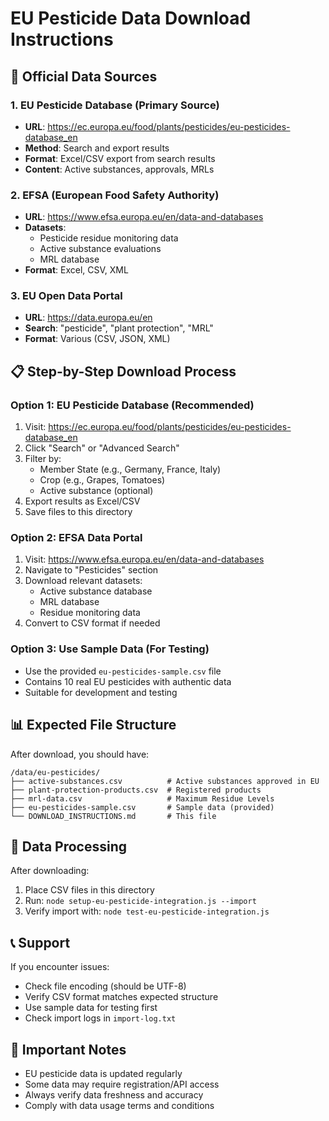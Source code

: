 # EU Pesticide Data Download Instructions

## 🎯 Official Data Sources

### 1. EU Pesticide Database (Primary Source)
- **URL**: https://ec.europa.eu/food/plants/pesticides/eu-pesticides-database_en
- **Method**: Search and export results
- **Format**: Excel/CSV export from search results
- **Content**: Active substances, approvals, MRLs

### 2. EFSA (European Food Safety Authority)
- **URL**: https://www.efsa.europa.eu/en/data-and-databases
- **Datasets**: 
  - Pesticide residue monitoring data
  - Active substance evaluations
  - MRL database
- **Format**: Excel, CSV, XML

### 3. EU Open Data Portal
- **URL**: https://data.europa.eu/en
- **Search**: "pesticide", "plant protection", "MRL"
- **Format**: Various (CSV, JSON, XML)

## 📋 Step-by-Step Download Process

### Option 1: EU Pesticide Database (Recommended)
1. Visit: https://ec.europa.eu/food/plants/pesticides/eu-pesticides-database_en
2. Click "Search" or "Advanced Search"
3. Filter by:
   - Member State (e.g., Germany, France, Italy)
   - Crop (e.g., Grapes, Tomatoes)
   - Active substance (optional)
4. Export results as Excel/CSV
5. Save files to this directory

### Option 2: EFSA Data Portal
1. Visit: https://www.efsa.europa.eu/en/data-and-databases
2. Navigate to "Pesticides" section
3. Download relevant datasets:
   - Active substance database
   - MRL database
   - Residue monitoring data
4. Convert to CSV format if needed

### Option 3: Use Sample Data (For Testing)
- Use the provided `eu-pesticides-sample.csv` file
- Contains 10 real EU pesticides with authentic data
- Suitable for development and testing

## 📊 Expected File Structure

After download, you should have:
```
/data/eu-pesticides/
├── active-substances.csv          # Active substances approved in EU
├── plant-protection-products.csv  # Registered products
├── mrl-data.csv                   # Maximum Residue Levels
├── eu-pesticides-sample.csv       # Sample data (provided)
└── DOWNLOAD_INSTRUCTIONS.md       # This file
```

## 🔧 Data Processing

After downloading:
1. Place CSV files in this directory
2. Run: `node setup-eu-pesticide-integration.js --import`
3. Verify import with: `node test-eu-pesticide-integration.js`

## 📞 Support

If you encounter issues:
- Check file encoding (should be UTF-8)
- Verify CSV format matches expected structure
- Use sample data for testing first
- Check import logs in `import-log.txt`

## 🚨 Important Notes

- EU pesticide data is updated regularly
- Some data may require registration/API access
- Always verify data freshness and accuracy
- Comply with data usage terms and conditions
